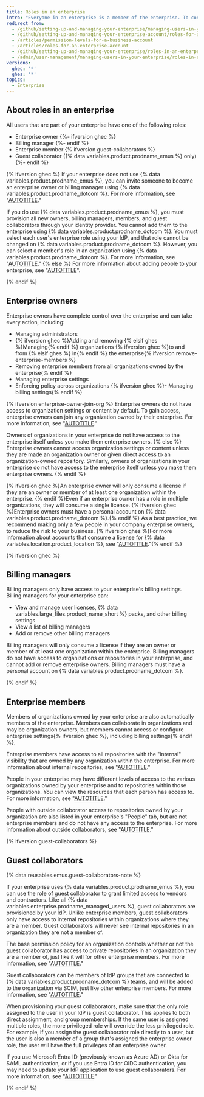 ```yaml
---
title: Roles in an enterprise
intro: "Everyone in an enterprise is a member of the enterprise. To control access to your enterprise's settings and data, you can assign different roles to members of your enterprise."
redirect_from:
  - /github/setting-up-and-managing-your-enterprise/managing-users-in-your-enterprise/roles-in-an-enterprise
  - /github/setting-up-and-managing-your-enterprise-account/roles-for-an-enterprise-account
  - /articles/permission-levels-for-a-business-account
  - /articles/roles-for-an-enterprise-account
  - /github/setting-up-and-managing-your-enterprise/roles-in-an-enterprise
  - /admin/user-management/managing-users-in-your-enterprise/roles-in-an-enterprise
versions:
  ghec: '*'
  ghes: '*'
topics:
  - Enterprise
---
```


## About roles in an enterprise

All users that are part of your enterprise have one of the following roles:

- Enterprise owner
{%- ifversion ghec %}
- Billing manager
{%- endif %}
- Enterprise member
{% ifversion guest-collaborators %}
- Guest collaborator ({% data variables.product.prodname_emus %} only)
{%- endif %}

{% ifversion ghec %}
If your enterprise does not use {% data variables.product.prodname_emus %}, you can invite someone to become an enterprise owner or billing manager using {% data variables.product.prodname_dotcom %}. For more information, see "[AUTOTITLE](/admin/user-management/managing-users-in-your-enterprise/inviting-people-to-manage-your-enterprise)."

If you do use {% data variables.product.prodname_emus %}, you must provision all new owners, billing managers, members, and guest collaborators through your identity provider. You cannot add them to the enterprise using {% data variables.product.prodname_dotcom %}. You must select each user's enterprise role using your IdP, and that role cannot be changed on {% data variables.product.prodname_dotcom %}. However, you can select a member's role in an organization using {% data variables.product.prodname_dotcom %}. For more information, see "[AUTOTITLE](/enterprise-cloud@latest/admin/identity-and-access-management/using-enterprise-managed-users-for-iam/about-enterprise-managed-users)."
{% else %}
For more information about adding people to your enterprise, see "[AUTOTITLE](/admin/identity-and-access-management)".

{% endif %}

## Enterprise owners

Enterprise owners have complete control over the enterprise and can take every action, including:

- Managing administrators
- {% ifversion ghec %}Adding and removing {% elsif ghes %}Managing{% endif %} organizations {% ifversion ghec %}to and from {% elsif ghes %} in{% endif %} the enterprise{% ifversion remove-enterprise-members %}
- Removing enterprise members from all organizations owned by the enterprise{% endif %}
- Managing enterprise settings
- Enforcing policy across organizations
{% ifversion ghec %}- Managing billing settings{% endif %}

{% ifversion enterprise-owner-join-org %}
Enterprise owners do not have access to organization settings or content by default. To gain access, enterprise owners can join any organization owned by their enterprise. For more information, see "[AUTOTITLE](/admin/user-management/managing-organizations-in-your-enterprise/managing-your-role-in-an-organization-owned-by-your-enterprise)."

Owners of organizations in your enterprise do not have access to the enterprise itself unless you make them enterprise owners.
{% else %}
Enterprise owners cannot access organization settings or content unless they are made an organization owner or given direct access to an organization-owned repository. Similarly, owners of organizations in your enterprise do not have access to the enterprise itself unless you make them enterprise owners.
{% endif %}

{% ifversion ghec %}An enterprise owner will only consume a license if they are an owner or member of at least one organization within the enterprise. {% endif %}Even if an enterprise owner has a role in multiple organizations, they will consume a single license. {% ifversion ghec %}Enterprise owners must have a personal account on {% data variables.product.prodname_dotcom %}.{% endif %} As a best practice, we recommend making only a few people in your company enterprise owners, to reduce the risk to your business. {% ifversion ghes %}For more information about accounts that consume a license for {% data variables.location.product_location %}, see "[AUTOTITLE](/billing/managing-the-plan-for-your-github-account/about-per-user-pricing#accounts-that-consume-a-license-on-github-enterprise-server)."{% endif %}

{% ifversion ghec %}

## Billing managers

Billing managers only have access to your enterprise's billing settings. Billing managers for your enterprise can:
- View and manage user licenses, {% data variables.large_files.product_name_short %} packs, and other billing settings
- View a list of billing managers
- Add or remove other billing managers

Billing managers will only consume a license if they are an owner or member of at least one organization within the enterprise. Billing managers do not have access to organizations or repositories in your enterprise, and cannot add or remove enterprise owners. Billing managers must have a personal account on {% data variables.product.prodname_dotcom %}.

{% endif %}

## Enterprise members

Members of organizations owned by your enterprise are also automatically members of the enterprise. Members can collaborate in organizations and may be organization owners, but members cannot access or configure enterprise settings{% ifversion ghec %}, including billing settings{% endif %}.

Enterprise members have access to all repositories with the "internal" visibility that are owned by any organization within the enterprise. For more information about internal repositories, see "[AUTOTITLE](/repositories/creating-and-managing-repositories/about-repositories#about-internal-repositories)."

People in your enterprise may have different levels of access to the various organizations owned by your enterprise and to repositories within those organizations. You can view the resources that each person has access to. For more information, see "[AUTOTITLE](/admin/user-management/managing-users-in-your-enterprise/viewing-people-in-your-enterprise)."

People with outside collaborator access to repositories owned by your organization are also listed in your enterprise's "People" tab, but are not enterprise members and do not have any access to the enterprise. For more information about outside collaborators, see "[AUTOTITLE](/organizations/managing-peoples-access-to-your-organization-with-roles/roles-in-an-organization#outside-collaborators)."

{% ifversion guest-collaborators %}

## Guest collaborators

{% data reusables.emus.guest-collaborators-note %}

If your enterprise uses {% data variables.product.prodname_emus %}, you can use the role of guest collaborator to grant limited access to vendors and contractors. Like all {% data variables.enterprise.prodname_managed_users %}, guest collaborators are provisioned by your IdP. Unlike enterprise members, guest collaborators only have access to internal repositories within organizations where they are a member. Guest collaborators will never see internal repositories in an organization they are not a member of.

The base permission policy for an organization controls whether or not the guest collaborator has access to private repositories in an organization they are a member of, just like it will for other enterprise members. For more information, see "[AUTOTITLE](/organizations/managing-user-access-to-your-organizations-repositories/managing-repository-roles/setting-base-permissions-for-an-organization)."

Guest collaborators can be members of IdP groups that are connected to {% data variables.product.prodname_dotcom %} teams, and will be added to the organization via SCIM, just like other enterprise members. For more information, see "[AUTOTITLE](/admin/identity-and-access-management/using-enterprise-managed-users-for-iam/managing-team-memberships-with-identity-provider-groups)."

When provisioning your guest collaborators, make sure that the only role assigned to the user in your IdP is guest collaborator. This applies to both direct assignment, and group memberships. If the same user is assigned multiple roles, the more privileged role will override the less privileged role. For example, if you assign the guest collaborator role directly to a user, but the user is also a member of a group that's assigned the enterprise owner role, the user will have the full privileges of an enterprise owner.

If you use Microsoft Entra ID (previously known as Azure AD) or Okta for SAML authentication, or if you use Entra ID for OIDC authentication, you may need to update your IdP application to use guest collaborators. For more information, see "[AUTOTITLE](/admin/managing-accounts-and-repositories/managing-users-in-your-enterprise/enabling-guest-collaborators)."

{% endif %}
